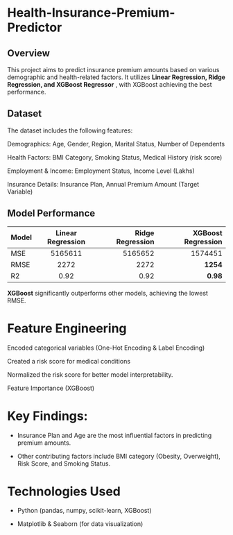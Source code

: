 # Health-Insurance-Premium-Predictor

## Overview

This project aims to predict insurance premium amounts based on various demographic and health-related factors. It utilizes **Linear Regression, Ridge Regression, and XGBoost Regressor** , with XGBoost achieving the best performance.

## Dataset

The dataset includes the following features:

Demographics: Age, Gender, Region, Marital Status, Number of Dependents

Health Factors: BMI Category, Smoking Status, Medical History (risk score)

Employment & Income: Employment Status, Income Level (Lakhs)

Insurance Details: Insurance Plan, Annual Premium Amount (Target Variable)

## Model Performance

| Model |  Linear Regression  | Ridge Regression | XGBoost Regression |
|:-----|:--------:|------:|------:|
| MSE   | 5165611 | 5165652 | 1574451 |
| RMSE   |  2272  |   2272 |   **1254** |
| R2   |0.92 |    0.92 |  **0.98** |


**XGBoost** significantly outperforms other models, achieving the lowest RMSE.

# Feature Engineering

Encoded categorical variables (One-Hot Encoding & Label Encoding)

Created a risk score for medical conditions

Normalized the risk score for better model interpretability.

Feature Importance (XGBoost)

# Key Findings:

- Insurance Plan and Age are the most influential factors in predicting premium amounts.

- Other contributing factors include BMI category (Obesity, Overweight), Risk Score, and Smoking Status.

# Technologies Used

- Python (pandas, numpy, scikit-learn, XGBoost)

- Matplotlib & Seaborn (for data visualization)
